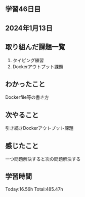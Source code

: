 ## 学習46日目
## 2024年1月13日
## 取り組んだ課題一覧
1. タイピング練習
1. Dockerアウトプット課題
## わかったこと
Dockerfile等の書き方
## 次やること
引き続きDockerアウトプット課題
## 感じたこと
一つ問題解決すると次の問題解決する
## 学習時間
 Today:16.56h
 Total:485.47h
